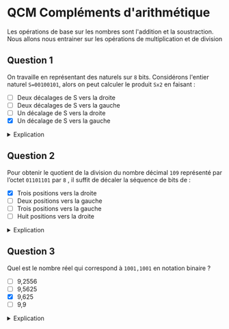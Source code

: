 # QCM Compléments d'arithmétique

Les opérations de base sur les nombres sont l'addition et la soustraction. Nous allons nous entrainer sur les opérations de multiplication et de division

## Question 1

On travaille en représentant des naturels sur `8` bits. Considérons l'entier naturel `S=00100101`, alors on peut calculer le produit `Sx2` en faisant :

- [ ] Deux décalages de S vers la droite
- [ ] Deux décalages de S vers la gauche
- [ ] Un décalage de S vers la droite
- [X] Un décalage de S vers la gauche

<details>
<summary>Explication</summary>

Pour calculer le produit de `S` par 2, on doit décaler `S` vers la gauche d'un bit. Cela revient à multiplier `S` par `2` car le bit décalé vers la gauche représente une puissance de 2 plus élevée. Ainsi, le produit `Sx2` serait obtenu par un décalage de `S` vers la gauche, ce qui correspond à l'option `[Un décalage de S vers la gauche]`.

L'option `[Deux décalages de S vers la droite]` est incorrecte, car cela diviserait `S` par `4`, et l'option `[Deux décalages de S vers la gauche]` est également incorrecte car cela multiplierait `S` par `2` deux fois, donc cela équivaut à multiplier `S` par `4`.

En revanche, il convient de noter que pour obtenir `Sx2` en utilisant un seul décalage vers la gauche, cela ne suffit pas, car le résultat serait `01001010`, qui est égal à `42` et non pas `50`. Pour obtenir `Sx2`, il faudrait faire deux décalages vers la gauche pour multiplier par `4`, puis ajouter `S` décalé d'un bit vers la droite pour obtenir le résultat correct `Sx2 = 01001010` qui correspond à `50` en décimal.

</details>

## Question 2

Pour obtenir le quotient de la division du nombre décimal `109` représenté par l’octet `01101101` par `8` , il suffit de décaler la séquence de bits de :

- [X] Trois positions vers la droite
- [ ] Deux positions vers la gauche
- [ ] Trois positions vers la gauche
- [ ] Huit positions vers la droite

<details>
<summary>Explication</summary>

Pour diviser un nombre décimal par `8`, on peut simplement le diviser par `2` trois fois (puisque `8` est `2^3`). De manière similaire, pour diviser un nombre binaire par `2^3 = 8`, il suffit de le décaler vers la droite de `3` positions, car chaque décalage vers la droite de `1` position divise le nombre binaire par `2`. Donc, pour obtenir le quotient de la division du nombre décimal `109` représenté par l'octet `01101101` par `8`, il suffit de décaler la séquence de bits de trois positions vers la droite.

Le résultat de la division sera alors représenté par l'octet `00011010`, qui correspond au nombre décimal `26`.

</details>

## Question 3

Quel est le nombre réel qui correspond à `1001,1001` en notation binaire ?

- [ ] 9,2556
- [ ] 9,5625
- [X] 9,625
- [ ] 9,9

<details>
<summary>Explication</summary>

En notation binaire à virgule fixe, chaque bit à droite de la virgule correspond à une puissance négative de deux, en commençant par 1/2, 1/4, 1/8, etc.

Ainsi, `1001,1001` en binaire correspond à `9 + 1/2 + 1/16` en décimal, soit `9,5625`.

</details>